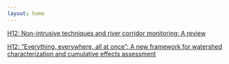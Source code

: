 ```yaml
---
layout: home
---
```



[H12: Non-intrusive techniques and river corridor monitoring: A review](H12_Oluso_Nonintru)

[H12: “Everything, everywhere, all at once”: A new framework for watershed characterization and cumulative effects assessment](H12_Richa_Everythi)

